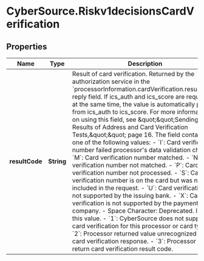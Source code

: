 # CyberSource.Riskv1decisionsCardVerification

## Properties
Name | Type | Description | Notes
------------ | ------------- | ------------- | -------------
**resultCode** | **String** | Result of card verification. Returned by the authorization service in the &#x60;processorInformation.cardVerification.resultCode&#x60; reply field. If ics_auth and ics_score are requested at the same time, the value is automatically passed from ics_auth to ics_score. For more information on using this field, see \&quot;\&quot;Sending the Results of Address and Card Verification Tests,\&quot;\&quot; page 16. The field contains one of the following values:   - &#x60;I&#x60;: Card verification number failed processor&#39;s data   validation check.   - &#x60;M&#x60;: Card verification number matched.   - &#x60;N&#x60;: Card verification number not matched.   - &#x60;P&#x60;: Card verification number not processed.   - &#x60;S&#x60;: Card verification number is on the card but was not included in the request.   - &#x60;U&#x60;: Card verification is not supported by the issuing bank.   - &#x60;X&#x60;: Card verification is not supported by the payment card company.   - Space Character: Deprecated. Ignore this value.   - &#x60;1&#x60;: CyberSource does not support card verification for this processor or card type.   - &#x60;2&#x60;: Processor returned value unrecognized for card verification response.   - &#x60;3&#x60;: Processor did not return card verification result code.  | [optional] 


